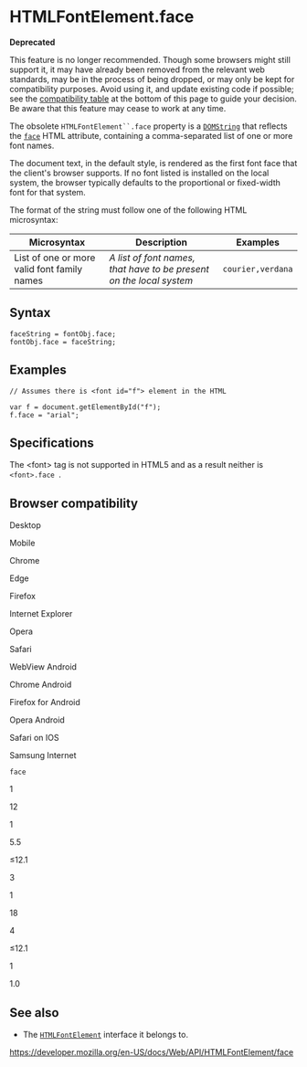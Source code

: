 # HTMLFontElement.face

**Deprecated**

This feature is no longer recommended. Though some browsers might still support it, it may have already been removed from the relevant web standards, may be in the process of being dropped, or may only be kept for compatibility purposes. Avoid using it, and update existing code if possible; see the [compatibility table](#browser_compatibility) at the bottom of this page to guide your decision. Be aware that this feature may cease to work at any time.

The obsolete ` HTMLFontElement``.face ` property is a [`DOMString`](../domstring) that reflects the [`face`](https://developer.mozilla.org/en-US/docs/Web/HTML/Element/font#attr-face) HTML attribute, containing a comma-separated list of one or more font names.

The document text, in the default style, is rendered as the first font face that the client's browser supports. If no font listed is installed on the local system, the browser typically defaults to the proportional or fixed-width font for that system.

The format of the string must follow one of the following HTML microsyntax:

<table><thead><tr class="header"><th>Microsyntax</th><th>Description</th><th>Examples</th></tr></thead><tbody><tr class="odd"><td>List of one or more valid font family names</td><td><em>A list of font names, that have to be present on the local system</em></td><td><code>courier,verdana</code></td></tr></tbody></table>

## Syntax

    faceString = fontObj.face;
    fontObj.face = faceString;

## Examples

    // Assumes there is <font id="f"> element in the HTML

    var f = document.getElementById("f");
    f.face = "arial";

## Specifications

The &lt;font&gt; tag is not supported in HTML5 and as a result neither is `<font>.face `.

## Browser compatibility

Desktop

Mobile

Chrome

Edge

Firefox

Internet Explorer

Opera

Safari

WebView Android

Chrome Android

Firefox for Android

Opera Android

Safari on IOS

Samsung Internet

`face`

1

12

1

5.5

≤12.1

3

1

18

4

≤12.1

1

1.0

## See also

- The [`HTMLFontElement`](../htmlfontelement) interface it belongs to.

<a href="https://developer.mozilla.org/en-US/docs/Web/API/HTMLFontElement/face" class="_attribution-link">https://developer.mozilla.org/en-US/docs/Web/API/HTMLFontElement/face</a>
